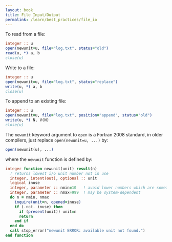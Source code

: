 ```yaml
---
layout: book
title: File Input/Output
permalink: /learn/best_practices/file_io
---
```


To read from a file:

``` fortran
integer :: u
open(newunit=u, file="log.txt", status="old")
read(u, *) a, b
close(u)
```

Write to a file:

``` fortran
integer :: u
open(newunit=u, file="log.txt", status="replace")
write(u, *) a, b
close(u)
```

To append to an existing file:

``` fortran
integer :: u
open(newunit=u, file="log.txt", position="append", status="old")
write(u, *) N, V(N)
close(u)
```

The `newunit` keyword argument to `open` is a Fortran 2008 standard, in
older compilers, just replace `open(newunit=u, ...)` by:

``` fortran
open(newunit(u), ...)
```

where the `newunit` function is defined by:

``` fortran
integer function newunit(unit) result(n)
  ! returns lowest i/o unit number not in use
  integer, intent(out), optional :: unit
  logical inuse
  integer, parameter :: nmin=10   ! avoid lower numbers which are sometimes reserved
  integer, parameter :: nmax=999  ! may be system-dependent
  do n = nmin, nmax
    inquire(unit=n, opened=inuse)
    if (.not. inuse) then
      if (present(unit)) unit=n
      return
    end if
  end do
  call stop_error("newunit ERROR: available unit not found.")
end function
```
